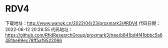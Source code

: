 # RDV4
下载地址：http://www.wangk.cn/2022/04/23/proxmark3/#RDV4
代码日期：2022-06-12 20:26:55
代码地址：https://github.com/RfidResearchGroup/proxmark3/tree/b841bd4f41bbbc5a6481be69ec78ff5af9522066
